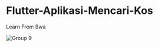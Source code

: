 # Flutter-Aplikasi-Mencari-Kos
Learn From Bwa


![Group 9](https://user-images.githubusercontent.com/61135648/112799487-00a6d500-90a1-11eb-84b3-515526a5c6e0.png)
